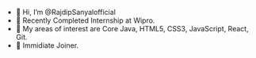 - 👋 Hi, I’m @RajdipSanyalofficial
- 👀 Recently Completed Internship at Wipro.
- 👀 My areas of interest are Core Java, HTML5, CSS3, JavaScript, React, Git.
- 👀 Immidiate Joiner.
